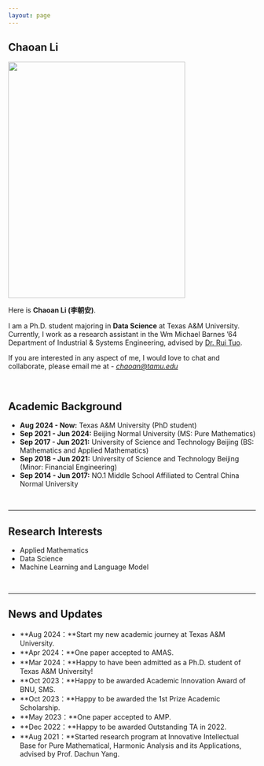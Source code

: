 ```yaml
---
layout: page
---
```


## Chaoan Li

<img src="https://chaoanli.github.io/chaoan.jpg" class="floatpic" width="360" height="480">

Here is **Chaoan Li (李朝安)**.

I am a Ph.D. student majoring in **Data Science** at Texas A&M University. Currently, I work as a research assistant in the Wm Michael Barnes ’64 Department of Industrial & Systems Engineering, advised by [Dr. Rui Tuo](https://sites.google.com/site/ruituo2017/).

If you are interested in any aspect of me, I would love to chat and collaborate, please email me at - *chaoan@tamu.edu*

<br>

## Academic Background

- **Aug 2024 - Now:** Texas A&M University (PhD student)
- **Sep 2021 - Jun 2024:** Beijing Normal University (MS: Pure Mathematics)
- **Sep 2017 - Jun 2021:** University of Science and Technology Beijing (BS: Mathematics and Applied Mathematics)
- **Sep 2018 - Jun 2021:** University of Science and Technology Beijing (Minor: Financial Engineering)
- **Sep 2014 - Jun 2017:** NO.1 Middle School Affiliated to Central China Normal University

<br>

---

## Research Interests

- Applied Mathematics
- Data Science
- Machine Learning and Language Model


<br>

---

## News and Updates

- **Aug 2024：**Start my new academic journey at Texas A&M University.
- **Apr 2024：**One paper accepted to AMAS.
- **Mar 2024：**Happy to have been admitted as a Ph.D. student of Texas A&M University!
- **Oct 2023：**Happy to be awarded Academic Innovation Award of BNU, SMS.
- **Oct 2023：**Happy to be awarded the 1st Prize Academic Scholarship.
- **May 2023：**One paper accepted to AMP.
- **Dec 2022：**Happy to be awarded Outstanding TA in 2022.
- **Aug 2021：**Started research program at Innovative Intellectual Base for Pure Mathematical, Harmonic Analysis and its Applications, advised by Prof. Dachun Yang.

<br>

